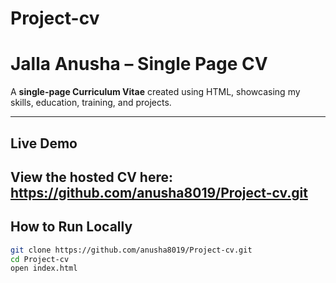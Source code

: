 # Project-cv
# Jalla Anusha – Single Page CV

A **single-page Curriculum Vitae** created using HTML, showcasing my skills, education, training, and projects.

---

##  Live Demo

View the hosted CV here:  
https://github.com/anusha8019/Project-cv.git
---

##  How to Run Locally

```bash
git clone https://github.com/anusha8019/Project-cv.git
cd Project-cv
open index.html
